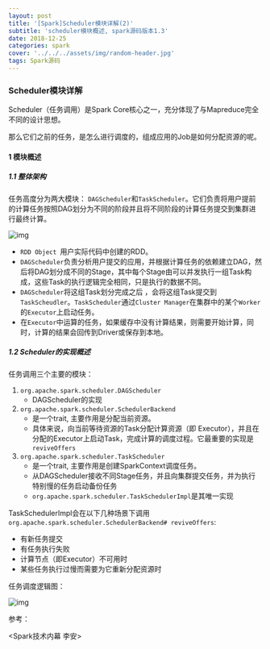 ```yaml
---
layout: post
title: '[Spark]Scheduler模块详解(2)'
subtitle: 'scheduler模块概述, spark源码版本1.3'
date: 2018-12-25
categories: spark
cover: '../../../assets/img/random-header.jpg'
tags: Spark源码
---
```


### Scheduler模块详解

Scheduler（任务调用）是Spark Core核心之一，充分体现了与Mapreduce完全不同的设计思想。

那么它们之前的任务，是怎么进行调度的，组成应用的Job是如何分配资源的呢。

#### 1 模块概述

##### 1.1 整体架构

任务高度分为两大模块： `DAGScheduler`和`TaskScheduler`。它们负责将用户提前的计算任务按照DAG划分为不同的阶段并且将不同阶段的计算任务提交到集群进行最终计算。

![img](https://xlactive-1258062314.cos.ap-chengdu.myqcloud.com/2018-12-31-Scheduler.png)

- `RDD Object `用户实际代码中创建的RDD。
- `DAGScheduler`负责分析用户提交的应用，并根据计算任务的依赖建立DAG，然后将DAG划分成不同的Stage，其中每个Stage由可以并发执行一组Task构成，这些Task的执行逻辑完全相同，只是执行的数据不同。
- `DAGScheduler`将这组Task划分完成之后 ，会将这组Task提交到`TaskScheudler`。`TaskScheduler`通过`Cluster Manager`在集群中的某个`Worker`的`Executor`上启动任务。
- 在`Executor`中运算的任务，如果缓存中没有计算结果，则需要开始计算，同时，计算的结果会回传到Driver或保存到本地。

##### 1.2 Scheduler的实现概述

任务调用三个主要的模块：

1. `org.apache.spark.scheduler.DAGScheduler`
   - DAGScheduler的实现
2. `org.apache.spark.scheduler.SchedulerBackend`
   - 是一个trait, 主要作用是分配当前资源。
   - 具体来说，向当前等待资源的Task分配计算资源（即 Executor），并且在分配的Executor上启动Task，完成计算的调度过程。它最重要的实现是`reviveOffers`
3. `org.apache.spark.scheduler.TaskScheduler`
   - 是一个trait, 主要作用是创建SparkContext调度任务。
   - 从DAGScheduler接收不同Stage任务，并且向集群提交任务，并为执行特别慢的任务启动备份任务
   - `org.apache.spark.scheduler.TaskSchedulerImpl`是其唯一实现

TaskSchedulerImpl会在以下几种场景下调用`org.apache.spark.scheduler.SchedulerBackend# reviveOffers`: 

- 有新任务提交
- 有任务执行失败
- 计算节点（即Executor）不可用时
- 某些任务执行过慢而需要为它重新分配资源时

任务调度逻辑图：

![img](https://xlactive-1258062314.cos.ap-chengdu.myqcloud.com/2018-12-31-ClientTaskScheduler.png)



参考：

<Spark技术内幕 李安>


